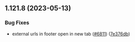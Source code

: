 ## 1.121.8 (2023-05-13)


### Bug Fixes

* external urls in footer open in new tab ([#6811](https://github.com/EddieHubCommunity/LinkFree/issues/6811)) ([7e376db](https://github.com/EddieHubCommunity/LinkFree/commit/7e376db71aa02ec5f9973f4deb9f69a215e2772c))




